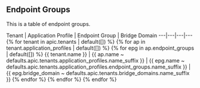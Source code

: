 ## Endpoint Groups

This is a table of endpoint groups.

<caption name="Endpoint Groups">
Tenant | Application Profile | Endpoint Group | Bridge Domain
---|---|---|---
{% for tenant in apic.tenants | default([]) %}
{% for ap in tenant.application_profiles | default([]) %}
{% for epg in ap.endpoint_groups | default([]) %}
{{ tenant.name }} | {{ ap.name ~ defaults.apic.tenants.application_profiles.name_suffix }} | {{ epg.name ~ defaults.apic.tenants.application_profiles.endpoint_groups.name_suffix }} | {{ epg.bridge_domain ~ defaults.apic.tenants.bridge_domains.name_suffix }}
{% endfor %}
{% endfor %}
{% endfor %}
</caption>
